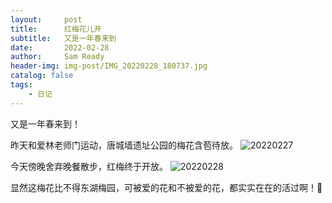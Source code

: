 ```yaml
---
layout:     post
title:      红梅花儿开
subtitle:   又是一年春来到
date:       2022-02-28
author:     Sam Ready
header-img: img-post/IMG_20220228_180737.jpg
catalog: false
tags:
    - 日记
---
```


又是一年春来到！

昨天和爱林老师门运动，唐城墙遗址公园的梅花含苞待放。
![20220227](img_post/IMG_20220227_152321.jpg)

今天傍晚舍弃晚餐散步，红梅终于开放。
![20220228](img_post/IMG_20220228_180737.jpg)

显然这梅花比不得东湖梅园，可被爱的花和不被爱的花，都实实在在的活过啊！
